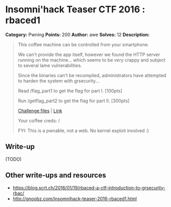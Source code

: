 # Insomni'hack Teaser CTF 2016 : rbaced1

**Category:** Pwning
**Points:** 200
**Author:** awe
**Solves:** 12
**Description:**

> This coffee machine can be controlled from your smartphone.
> 
> We can't provide the app itself, however we found the HTTP server running on the machine... which seems to be *very* crappy and subject to several lame vulnerabilities.
> 
> Since the binaries can't be recompiled, administrators have attempted to harden the system with grsecurity...
> 
> Read /flag_part1 to get the flag for part I. [100pts]
> 
> Run /getflag_part2 to get the flag for part II. [300pts]
> 
> [Challenge files](./rbaced-dac53d8b5c438708dfe754be8fafb4e9.tar.bz2) | [Link](http://rbaced.insomnihack.ch:8080/)
> 
> Your coffee creds: <username> / <password>
> 
> 
> FYI: This is a pwnable, not a web. No kernel exploit involved :)


## Write-up

(TODO)

## Other write-ups and resources

* <https://blog.scrt.ch/2016/01/19/rbaced-a-ctf-introduction-to-grsecurity-rbac/>
* <http://gnoobz.com/insomnihack-teaser-2016-rbaced1.html>

